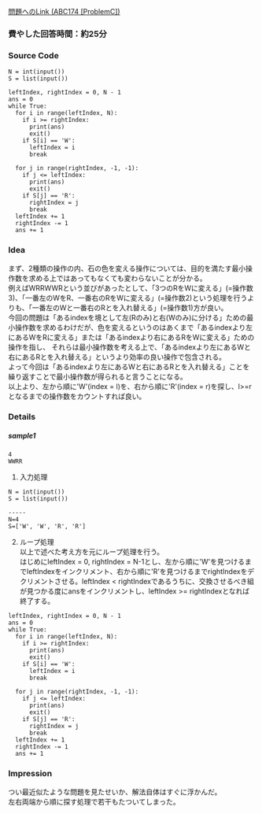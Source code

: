 [問題へのLink (ABC174 [ProblemC])](https://atcoder.jp/contests/abc174/tasks/abc174_d)
### 費やした回答時間：約25分 ###
### Source Code ###
```
N = int(input())
S = list(input())

leftIndex, rightIndex = 0, N - 1
ans = 0
while True:
  for i in range(leftIndex, N):
    if i >= rightIndex:
      print(ans)
      exit()
    if S[i] == 'W':
      leftIndex = i
      break
      
  for j in range(rightIndex, -1, -1):
    if j <= leftIndex:
      print(ans)
      exit()
    if S[j] == 'R':
      rightIndex = j
      break
  leftIndex += 1
  rightIndex -= 1
  ans += 1
```

### Idea ###
まず、2種類の操作の内、石の色を変える操作については、目的を満たす最小操作数を求める上ではあってもなくても変わらないことが分かる。  
例えばWRRWWRという並びがあったとして、「3つのRをWに変える」(=操作数3)、「一番左のWをR、一番右のRをWに変える」(=操作数2)という処理を行うよりも、「一番左のWと一番右のRとを入れ替える」(=操作数1)方が良い。  
今回の問題は「あるindexを境として左(Rのみ)と右(Wのみ)に分ける」ための最小操作数を求めるわけだが、色を変えるというのはあくまで「あるindexより左にあるWをRに変える」または「あるindexより右にあるRをWに変える」ための操作を指し、
それらは最小操作数を考える上で、「あるindexより左にあるWと右にあるRとを入れ替える」というより効率の良い操作で包含される。  
よって今回は「あるindexより左にあるWと右にあるRとを入れ替える」ことを繰り返すことで最小操作数が得られると言うことになる。  
以上より、左から順に'W'(index = l)を、右から順に'R'(index = r)を探し、l>=rとなるまでの操作数をカウントすれば良い。
### Details ###
##### sample1 #####
```
4
WWRR
```

1. 入力処理
```
N = int(input())
S = list(input())

-----
N=4
S=['W', 'W', 'R', 'R']
```
2. ループ処理  
以上で述べた考え方を元にループ処理を行う。  
はじめにleftIndex = 0, rightIndex = N-1とし、左から順に'W'を見つけるまでleftIndexをインクリメント、右から順に'R'を見つけるまでrightIndexをデクリメントさせる。leftIndex < rightIndexであるうちに、交換させるべき組が見つかる度にansをインクリメントし、leftIndex >= rightIndexとなれば終了する。
```
leftIndex, rightIndex = 0, N - 1
ans = 0
while True:
  for i in range(leftIndex, N):
    if i >= rightIndex:
      print(ans)
      exit()
    if S[i] == 'W':
      leftIndex = i
      break
      
  for j in range(rightIndex, -1, -1):
    if j <= leftIndex:
      print(ans)
      exit()
    if S[j] == 'R':
      rightIndex = j
      break
  leftIndex += 1
  rightIndex -= 1
  ans += 1
```

### Impression ###
つい最近似たような問題を見たせいか、解法自体はすぐに浮かんだ。  
左右両端から順に探す処理で若干もたついてしまった。
